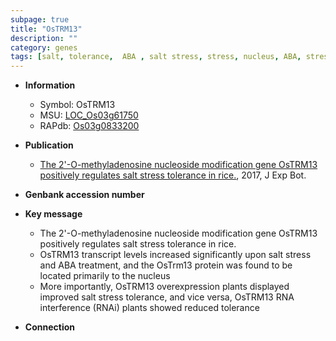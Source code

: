 ```yaml
---
subpage: true
title: "OsTRM13"
description: ""
category: genes
tags: [salt, tolerance,  ABA , salt stress, stress, nucleus, ABA, stress tolerance]
---
```


* **Information**  
    + Symbol: OsTRM13  
    + MSU: [LOC_Os03g61750](http://rice.plantbiology.msu.edu/cgi-bin/ORF_infopage.cgi?orf=LOC_Os03g61750)  
    + RAPdb: [Os03g0833200](http://rapdb.dna.affrc.go.jp/viewer/gbrowse_details/irgsp1?name=Os03g0833200)  

* **Publication**  
    + [The 2'-O-methyladenosine nucleoside modification gene OsTRM13 positively regulates salt stress tolerance in rice.](http://www.ncbi.nlm.nih.gov/pubmed?term=The+2'-O-methyladenosine+nucleoside+modification+gene+OsTRM13+positively+regulates+salt+stress+tolerance+in+rice.%5BTitle%5D), 2017, J Exp Bot.

* **Genbank accession number**  

* **Key message**  
    + The 2'-O-methyladenosine nucleoside modification gene OsTRM13 positively regulates salt stress tolerance in rice.
    + OsTRM13 transcript levels increased significantly upon salt stress and ABA treatment, and the OsTrm13 protein was found to be located primarily to the nucleus
    + More importantly, OsTRM13 overexpression plants displayed improved salt stress tolerance, and vice versa, OsTRM13 RNA interference (RNAi) plants showed reduced tolerance

* **Connection**  



